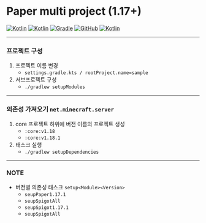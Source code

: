 # Paper multi project (1.17+)

[![Kotlin](https://img.shields.io/badge/java-17-ED8B00.svg?logo=java)](https://www.azul.com/)
[![Kotlin](https://img.shields.io/badge/kotlin-1.6.10-585DEF.svg?logo=kotlin)](http://kotlinlang.org)
[![Gradle](https://img.shields.io/badge/gradle-7.3.3-02303A.svg?logo=gradle)](https://gradle.org)
[![GitHub](https://img.shields.io/github/license/monun/paper-sample-lib-nms)](https://www.gnu.org/licenses/gpl-3.0.html)
[![Kotlin](https://img.shields.io/badge/youtube-각별-red.svg?logo=youtube)](https://www.youtube.com/channel/UCDrAR1OWC2MD4s0JLetN0MA)

---

### 프로젝트 구성

1. 프로젝트 이름 변경
    * `settings.gradle.kts / rootProject.name=sample`
2. 서브프로젝트 구성
    * `./gradlew setupModules`

---

### 의존성 가져오기 `net.minecraft.server`

1. core 프로젝트 하위에 버전 이름의 프로젝트 생성
    * `:core:v1.18`
    * `:core:v1.18.1`
2. 태스크 실행
    * `./gradlew setupDependencies`

---

### NOTE

* 버전별 의존성 태스크 `setup<Module><Version>`
  * `seupPaper1.17.1`
  * `seupSpigotAll`
  * `seupSpigot1.17.1`
  * `seupSpigotAll`
